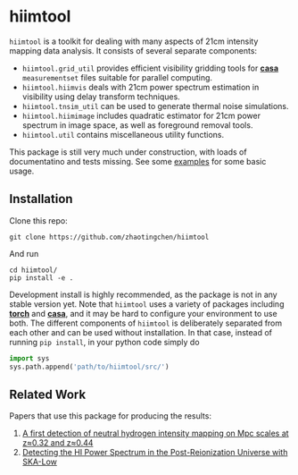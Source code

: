 # **hiimtool**
`hiimtool` is a toolkit for dealing with many aspects of 21cm intensity mapping data analysis. It consists of several separate components:

- `hiimtool.grid_util` provides efficient visibility gridding tools for [**casa**](https://casadocs.readthedocs.io/en/stable/) `measurementset` files suitable for parallel computing.
- `hiimtool.hiimvis` deals with 21cm power spectrum estimation in visibility using delay transform techniques.
- `hiimtool.tnsim_util` can be used to generate thermal noise simulations.
- `hiimtool.hiimimage` includes quadratic estimator for 21cm power spectrum in image space, as well as foreground removal tools.
- `hiimtool.util` contains miscellaneous utility functions.

This package is still very much under construction, with loads of documentatino and tests missing. See some [examples](examples/) for some basic usage.

## Installation
Clone this repo:
```
git clone https://github.com/zhaotingchen/hiimtool
```

And run
```
cd hiimtool/
pip install -e .
```

Development install is highly recommended, as the package is not in any stable version yet. Note that `hiimtool` uses a variety of packages including [**torch**](https://pytorch.org/) and [**casa**](https://casadocs.readthedocs.io/en/stable/), and it may be hard to configure your environment to use both. The different components of `hiimtool` is deliberately separated from each other and can be used without installation. In that case, instead of running `pip install`, in your python code simply do
```python
import sys
sys.path.append('path/to/hiimtool/src/')
```

## Related Work
Papers that use this package for producing the results:
1. [A first detection of neutral hydrogen intensity mapping on Mpc scales at z≈0.32 and z≈0.44](https://arxiv.org/abs/2301.11943)
2. [Detecting the HI Power Spectrum in the Post-Reionization Universe with SKA-Low](https://arxiv.org/abs/2302.11504)